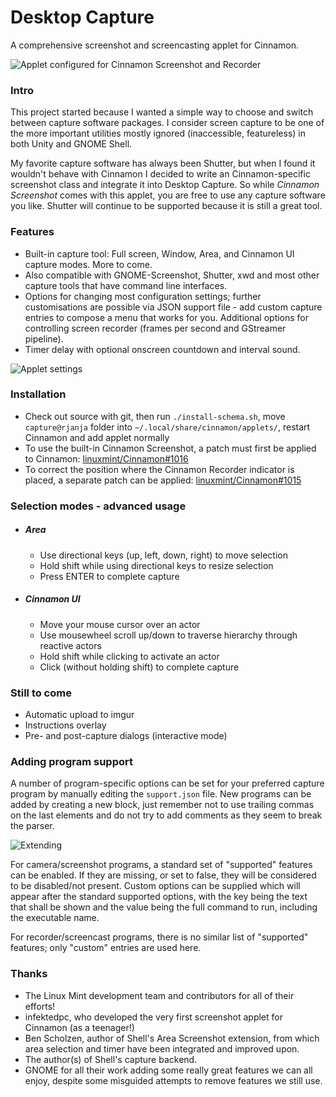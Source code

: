 Desktop Capture<a name="top">&nbsp;</a>
===============
A comprehensive screenshot and screencasting applet for Cinnamon.

![Applet configured for Cinnamon Screenshot and Recorder](https://raw.github.com/rjanja/desktop-capture/master/img/cinnamon-screenshot.png?login=rjanja&token=2b7eea0e4cbd049e2760a9d9a2c83b3a "Applet configured for Cinnamon Screenshot and Recorder")

### Intro<a name="intro">&nbsp;</a>
This project started because I wanted a simple way to choose and switch between capture software packages. I consider screen capture to be one of the more important utilities mostly ignored (inaccessible, featureless) in both Unity and GNOME Shell.

My favorite capture software has always been Shutter, but when I found it wouldn't behave with Cinnamon I decided to write an Cinnamon-specific screenshot class and integrate it into Desktop Capture. So while <i>Cinnamon Screenshot</i> comes with this applet, you are free to use any capture software you like. Shutter will continue to be supported because it is still a great tool.

### Features<a name="features">&nbsp;</a>
* Built-in capture tool: Full screen, Window, Area, and Cinnamon UI capture modes. More to come.
* Also compatible with GNOME-Screenshot, Shutter, xwd and most other capture tools that have command line interfaces.
* Options for changing most configuration settings; further customisations are possible via JSON support file - add custom capture entries to compose a menu that works for you. Additional options for controlling screen recorder (frames per second and GStreamer pipeline).
* Timer delay with optional onscreen countdown and interval sound.

![Applet settings](https://raw.github.com/rjanja/desktop-capture/master/img/cinnamon-screenshot-settings.png?login=rjanja&token=d3758a887e24592e1fdc1163782facd0 "Applet settings")

### Installation<a name="installing">&nbsp;</a>
* Check out source with git, then run `./install-schema.sh`, move `capture@rjanja` folder into `~/.local/share/cinnamon/applets/`, restart Cinnamon and add applet normally
* To use the built-in Cinnamon Screenshot, a patch must first be applied to Cinnamon: [linuxmint/Cinnamon#1016](https://github.com/linuxmint/Cinnamon/pull/1016)
* To correct the position where the Cinnamon Recorder indicator is placed, a separate patch can be applied: [linuxmint/Cinnamon#1015](https://github.com/linuxmint/Cinnamon/pull/1015)

### Selection modes - advanced usage<a name="usage">&nbsp;</a>
* ##### Area
    * Use directional keys (up, left, down, right) to move selection
    * Hold shift while using directional keys to resize selection
    * Press ENTER to complete capture

* ##### Cinnamon UI
    * Move your mouse cursor over an actor
    * Use mousewheel scroll up/down to traverse hierarchy through reactive actors
    * Hold shift while clicking to activate an actor
    * Click (without holding shift) to complete capture

### Still to come<a name="wishlist">&nbsp;</a>
* Automatic upload to imgur
* Instructions overlay
* Pre- and post-capture dialogs (interactive mode)

### Adding program support<a name="extending">&nbsp;</a>
A number of program-specific options can be set for your preferred capture program by manually editing the `support.json` file. New programs can be added by creating a new block, just remember not to use trailing commas on the last elements and do not try to add comments as they seem to break the parser.

![Extending](https://raw.github.com/rjanja/desktop-capture/master/img/custom-entries.png?login=rjanja&token=3d94754ee03361f082dbe6e82e774b82 "Extending program support")

For camera/screenshot programs, a standard set of "supported" features can be enabled. If they are missing, or set to false, they will be considered to be disabled/not present. Custom options can be supplied which will appear after the standard supported options, with the key being the text that shall be shown and the value being the full command to run, including the executable name.

For recorder/screencast programs, there is no similar list of "supported" features; only "custom" entries are used here.

### Thanks
* The Linux Mint development team and contributors for all of their efforts!
* infektedpc, who developed the very first screenshot applet for Cinnamon (as a teenager!)
* Ben Scholzen, author of Shell's Area Screenshot extension, from which area selection and timer have been integrated and improved upon.
* The author(s) of Shell's capture backend.
* GNOME for all their work adding some really great features we can all enjoy, despite some misguided attempts to remove features we still use.